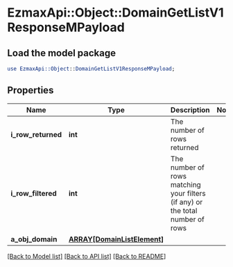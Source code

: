 # EzmaxApi::Object::DomainGetListV1ResponseMPayload

## Load the model package
```perl
use EzmaxApi::Object::DomainGetListV1ResponseMPayload;
```

## Properties
Name | Type | Description | Notes
------------ | ------------- | ------------- | -------------
**i_row_returned** | **int** | The number of rows returned | 
**i_row_filtered** | **int** | The number of rows matching your filters (if any) or the total number of rows | 
**a_obj_domain** | [**ARRAY[DomainListElement]**](DomainListElement.md) |  | 

[[Back to Model list]](../README.md#documentation-for-models) [[Back to API list]](../README.md#documentation-for-api-endpoints) [[Back to README]](../README.md)


